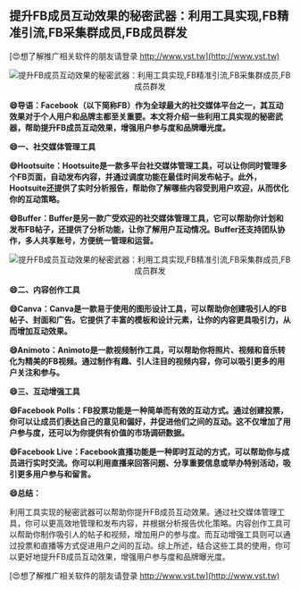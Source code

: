 ## **提升FB成员互动效果的秘密武器：利用工具实现,FB精准引流,FB采集群成员,FB成员群发**

[😍想了解推广相关软件的朋友请登录 http://www.vst.tw](http://www.vst.tw)

 <center><img src="https://vst.tw/MP4/tuiguang/png/4.png" alt="提升FB成员互动效果的秘密武器：利用工具实现,FB精准引流,FB采集群成员,FB成员群发"></center>

**😄导语：Facebook（以下简称FB）作为全球最大的社交媒体平台之一，其互动效果对于个人用户和品牌主都至关重要。本文将介绍一些利用工具实现的秘密武器，帮助提升FB成员互动效果，增强用户参与度和品牌曝光度。**

**😄一、社交媒体管理工具**

**😄Hootsuite：Hootsuite是一款多平台社交媒体管理工具，可以让你同时管理多个FB页面，自动发布内容，并通过调度功能在最佳时间发布帖子。此外，Hootsuite还提供了实时分析报告，帮助你了解哪些内容受到用户欢迎，从而优化你的互动策略。**

**😄Buffer：Buffer是另一款广受欢迎的社交媒体管理工具，它可以帮助你计划和发布FB帖子，还提供了分析功能，让你了解用户互动情况。Buffer还支持团队协作，多人共享账号，方便统一管理和运营。**

 <center><img src="https://vst.tw/MP4/tuiguang/png/7.png" alt="提升FB成员互动效果的秘密武器：利用工具实现,FB精准引流,FB采集群成员,FB成员群发"></center>

**😄二、内容创作工具**

**😄Canva：Canva是一款易于使用的图形设计工具，可以帮助你创建吸引人的FB帖子、封面和广告。它提供了丰富的模板和设计元素，让你的内容更具吸引力，从而增加互动效果。**

**😄Animoto：Animoto是一款视频制作工具，可以帮助你将照片、视频和音乐转化为精美的FB视频。通过制作有趣、引人注目的视频内容，你可以吸引更多的用户关注和参与。**

**😄三、互动增强工具**

**😄Facebook Polls：FB投票功能是一种简单而有效的互动方式。通过创建投票，你可以让成员们表达自己的意见和偏好，并促进他们之间的互动。这不仅增加了用户参与度，还可以为你提供有价值的市场调研数据。**

**😄Facebook Live：Facebook直播功能是一种即时互动的方式，可以帮助你与成员进行实时交流。你可以利用直播来回答问题、分享重要信息或举办特别活动，吸引更多用户参与和留言。**

**😄总结：**

利用工具实现的秘密武器可以帮助你提升FB成员互动效果。通过社交媒体管理工具，你可以更高效地管理和发布内容，并根据分析报告优化策略。内容创作工具可以帮助你制作吸引人的帖子和视频，增加用户的参与度。而互动增强工具则可以通过投票和直播等方式促进用户之间的互动。综上所述，结合这些工具的使用，你可以更好地提升FB成员互动效果，增强用户参与度和品牌曝光度。

[😍想了解推广相关软件的朋友请登录 http://www.vst.tw](http://www.vst.tw)



